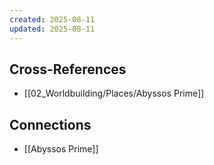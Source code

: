 ```yaml
---
created: 2025-08-11
updated: 2025-08-11
---
```




## Cross-References

- [[02_Worldbuilding/Places/Abyssos Prime]]


## Connections

- [[Abyssos Prime]]
